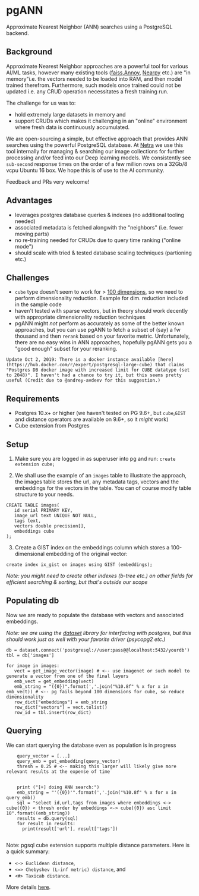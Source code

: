# pgANN

Approximate Nearest Neighbor (ANN) searches using a PostgreSQL backend. 

## Background

Approximate Nearest Neighbor approaches are a powerful tool for various AI/ML tasks, however many existing tools ([faiss](https://github.com/facebookresearch/faiss),[Annoy](https://github.com/spotify/annoy), [Nearpy](https://github.com/pixelogik/NearPy) etc.) are "in memory"i.e. the vectors needed to be loaded into RAM, and then model trained therefrom. Furthermore, such models once trained could not be updated i.e. any CRUD operation necessitates a fresh training run.

The challenge for us was to: 
- hold extremely large datasets in memory and 
- support CRUDs which makes it challenging in an "online" environment where fresh data is continuously accumulated.

We are open-sourcing a simple, but effective approach that provides ANN searches using the powerful PostgreSQL database. At [Netra](http://netra.io) we use this tool internally for managing & searching our image collections for further processing and/or feed into our Deep learning models. We consistently see `sub-second` response times on the order of a few million rows on a 32Gb/8 vcpu Ubuntu 16 box. We hope this is of use to the AI community. 

Feedback and PRs very welcome!

## Advantages

- leverages postgres database queries & indexes (no additional tooling needed)
- associated metadata is fetched alongwith the "neighbors" (i.e. fewer moving parts)
- no re-training needed for CRUDs due to query time ranking ("online mode")
- should scale with tried & tested database scaling techniques (partioning etc.)

## Challenges

- `cube` type doesn't seem to work for > [100 dimensions](https://www.postgresql.org/docs/current/cube.html#AEN176262), so we need to perform dimensionality reduction. Example for dim. reduction included in the sample code
- haven't tested with sparse vectors, but in theory should work decently with appropriate dimensionality reduction techniques
- pgANN might *not* perform as accurately as some of the better known approaches, but you can use pgANN to fetch a subset of (say) a fw thousand and then `rerank` based on your favorite metric. Unfortunately, there are no easy wins in ANN approaches, hopefully pgANN gets you a "good enough" subset for your reranking.

```Update Oct 2, 2019: There is a docker instance available [here](https://hub.docker.com/r/expert/postgresql-large-cube) that claims "Postgres DB docker image with increased limit for CUBE datatype (set to 2048)". I haven't had a chance to try it, but this seems pretty useful (Credit due to @andrey-avdeev for this suggestion.)```

## Requirements
- Postgres 10.x+ or higher (we haven't tested on PG 9.6+, but `cube`,`GIST` and distance operators are available on 9.6+, so it *might* work)
- Cube extension from Postgres

## Setup

1. Make sure you are logged in as superuser into pg and run:
`create extension cube;`

2. We shall use the example of an `images` table to illustrate the approach, the images table stores the url, any metadata tags, vectors and the embeddings for the vectors in the table. You can of course modify table structure to your needs.

```
CREATE TABLE images(
   id serial PRIMARY KEY,
   image_url text UNIQUE NOT NULL,
   tags text,
   vectors double precision[],
   embeddings cube   
);
```
3. Create a GIST index on the embeddings column which stores a 100-dimensional embedding of the original vector:

`create index ix_gist on images using GIST (embeddings);`

_Note: you might need to create other indexes (b-tree etc.) on other fields for efficient searching & sorting, but that's outside our scope_

## Populating db
Now we are ready to populate the database with  vectors and associated embeddings. 

_Note: we are using the [dataset](https://dataset.readthedocs.io/en/latest/) library for interfacing with postgres, but this should work just as well with your favorite driver (psycopg2 etc.)_

```
db = dataset.connect('postgresql://user:pass@@localhost:5432/yourdb')
tbl = db['images']

for image in images:
   vect = get_image_vector(image) # <-- use imagenet or such model to generate a vector from one of the final layers
   emb_vect = get_embedding(vect)
   emb_string = "({0})".format(','.join("%10.8f" % x for x in emb_vect)) # <-- pg fails beyond 100 dimensions for cube, so reduce dimensionality
   row_dict["embeddings"] = emb_string
   row_dict["vectors"] = vect.tolist()
   row_id = tbl.insert(row_dict)
```

## Querying
We can start querying the database even as population is in progress

```
    query_vector = [...]
    query_emb = get_embedding(query_vector)
    thresh = 0.25 # <-- making this larger will likely give more relevant results at the expense of time
	

    print ("[+] doing ANN search:")
    emb_string = "'({0})'".format(','.join("%10.8f" % x for x in query_emb))
    sql = "select id,url,tags from images where embeddings <-> cube({0}) < thresh order by embeddings <-> cube({0}) asc limit 10".format((emb_string))
    results = db.query(sql)
    for result in results:
      print(result['url'], result['tags'])
  
  ```
  
  Note: pgsql cube extension supports multiple distance parameters. Here is a quick summary:
  
 - `<-> Euclidean distance`, 
 - `<=> Chebyshev (L-inf metric) distance`, and 
 - `<#> Taxicab distance`.
  
  More details [here](https://www.postgresql.org/docs/10/cube.html).
  
 
